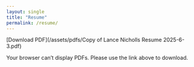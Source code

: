 ```yaml
---
layout: single
title: "Resume"
permalink: /resume/
---
```


[Download PDF](/assets/pdfs/Copy of Lance Nicholls Resume 2025-6-3.pdf)

<object data="/assets/pdfs/Copy of Lance Nicholls Resume 2025-6-3.pdf" type="application/pdf" width="100%" height="800px">
  <p>Your browser can’t display PDFs. Please use the link above to download.</p>
</object>
